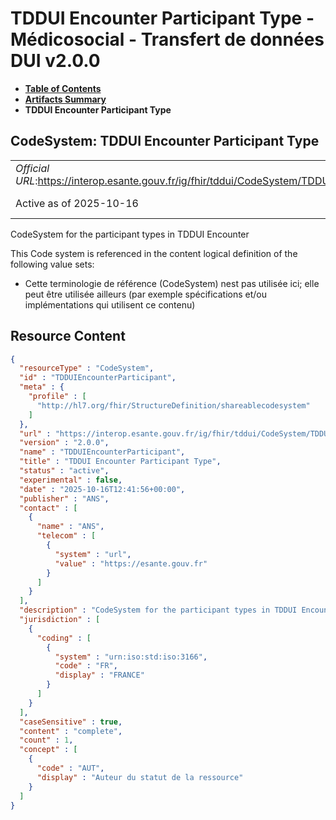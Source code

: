 # TDDUI Encounter Participant Type - Médicosocial - Transfert de données DUI v2.0.0

* [**Table of Contents**](toc.md)
* [**Artifacts Summary**](artifacts.md)
* **TDDUI Encounter Participant Type**

## CodeSystem: TDDUI Encounter Participant Type 

| | |
| :--- | :--- |
| *Official URL*:https://interop.esante.gouv.fr/ig/fhir/tddui/CodeSystem/TDDUIEncounterParticipant | *Version*:2.0.0 |
| Active as of 2025-10-16 | *Computable Name*:TDDUIEncounterParticipant |

 
CodeSystem for the participant types in TDDUI Encounter 

 This Code system is referenced in the content logical definition of the following value sets: 

* Cette terminologie de référence (CodeSystem) nest pas utilisée ici; elle peut être utilisée ailleurs (par exemple spécifications et/ou implémentations qui utilisent ce contenu)



## Resource Content

```json
{
  "resourceType" : "CodeSystem",
  "id" : "TDDUIEncounterParticipant",
  "meta" : {
    "profile" : [
      "http://hl7.org/fhir/StructureDefinition/shareablecodesystem"
    ]
  },
  "url" : "https://interop.esante.gouv.fr/ig/fhir/tddui/CodeSystem/TDDUIEncounterParticipant",
  "version" : "2.0.0",
  "name" : "TDDUIEncounterParticipant",
  "title" : "TDDUI Encounter Participant Type",
  "status" : "active",
  "experimental" : false,
  "date" : "2025-10-16T12:41:56+00:00",
  "publisher" : "ANS",
  "contact" : [
    {
      "name" : "ANS",
      "telecom" : [
        {
          "system" : "url",
          "value" : "https://esante.gouv.fr"
        }
      ]
    }
  ],
  "description" : "CodeSystem for the participant types in TDDUI Encounter",
  "jurisdiction" : [
    {
      "coding" : [
        {
          "system" : "urn:iso:std:iso:3166",
          "code" : "FR",
          "display" : "FRANCE"
        }
      ]
    }
  ],
  "caseSensitive" : true,
  "content" : "complete",
  "count" : 1,
  "concept" : [
    {
      "code" : "AUT",
      "display" : "Auteur du statut de la ressource"
    }
  ]
}

```
